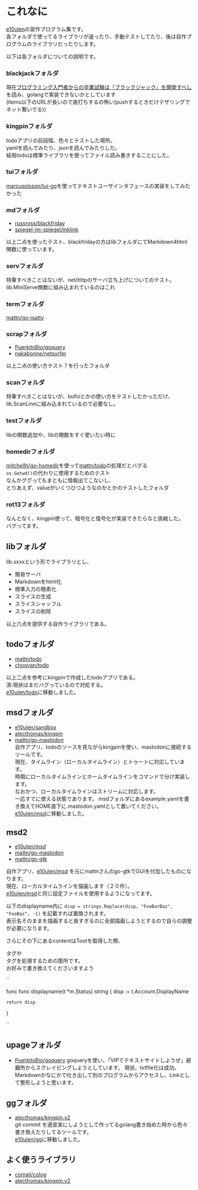 # これなに
[e10ulen][1]の習作プログラム集です。  
各フォルダで使ってるライブラリが違ったり、手動テストしてたり、後は自作プログラムのライブラリだったりします。  

以下は各フォルダについての説明です。  

### blackjackフォルダ
現在[プログラミング入門者からの卒業試験は『ブラックジャック』を開発すべし](https://bit.ly/2HtrQiC)を読み、golangで実装できないかとしています  
(items以下のURLが長いので直打ちするの怖い(pushするときだけテザリングでネット繋いでる))  

### kingpinフォルダ
todoアプリの前段階、色々とテストした場所。  
yamlを読んでみたり、jsonを読んでみたりした。  
結局todoは標準ライブラリを使ってファイル読み書きすることにした。  

### tuiフォルダ
[marcusolsson/tui-go][9]を使ってテキストユーザインタフェースの実装をしてみたかった  

### mdフォルダ
- [russross/blackfriday][7]
- [spiegel-im-spiegel/mklink][8]
  
以上二点を使ったテスト、blackfridayの方はlibフォルダにてMarkdown4html関数に使っています。  
  
### servフォルダ
特筆すべきことはないが、net/httpのサーバ立ち上げについてのテスト。  
lib.MiniServe関数に組み込まれているのはこれ  

### termフォルダ
[mattn/go-isatty][2]

### scrapフォルダ
- [PuerkitoBio/goquery][5]
- [nakabonne/netsurfer][6]
  
以上二点の使い方テスト？を行ったフォルダ  
  
### scanフォルダ
特筆すべきことはないが、bufioとかの使い方をテストしたかっただけ、  
lib.ScanLineに組み込まれているので必要なし。 

### testフォルダ
libの関数追加や、libの関数をすぐ使いたい時に  
  
### homedirフォルダ
[mitchellh/go-homedir][12]を使って[mattn/todo][3]の処理だとバグる  
`` os.Getwd() ``の代わりに使用するためのテスト  
なんかググってもまともに情報出てこないし、  
とりあえず、valueがいくつひつようなのかとかのテストしたフォルダ
  
### rot13フォルダ
なんとなく、kingpin使って、暗号化と復号化が実装できたらなと挑戦した。  
バグってます。  


## libフォルダ
lib.xxxxという形でライブラリとし、  

- 簡易サーバ  
- Markdownをhtml化  
- 標準入力の簡素化  
- スライスの生成  
- スライスシャッフル  
- スライスの削除  

以上六点を提供する自作ライブラリである。  


## todoフォルダ
- [mattn/todo][3]  
- [chooyan/todo][4]  

以上二点を参考にkingpinで作成したtodoアプリである。  
済:現状はまだバグっているので対処する。  
[e10ulen/todo](https://github.com/e10ulen/todo)に移動しました。  
  

## msdフォルダ
- [e10ulen/sandbox](https://github.com/e10ulen/sandbox/)  
- [alecthomas/kingpin][11]  
- [mattn/go-mastodon][13]  
自作アプリ、todoのソースを見ながらkingpinを使い、mastodonに接続するツールです。  
現在、タイムライン（ローカルタイムライン）とトゥートに対応しています。  
時期にローカルタイムラインとホームタイムラインをコマンドで分け実装します。  
なおかつ、ローカルタイムラインはストリームに対応します。  
一応すでに使える状態であります。
msdフォルダにあるexample.yamlを書き換えてHOME直下に.mastodon.yamlとして置いてください。  
[e10ulen/msd](https://github.com/e10ulen/msd)に移動しました。  
  
## msd2
- [e10ulen/msd](https://github.com/e10ulen/msd)
- [mattn/go-mastodon][13]
- [mattn/go-gtk](https://github.com/mattn/go-gtk)

自作アプリ、[e10ulen/msd](https://github.com/e10ulen/msd) を元にmattnさんのgo-gtkでGUIを付加したものになります。  
現在、ローカルタイムラインを描画します（２０件）。  
[e10ulen/msd](https://github.com/msd)と同じ設定ファイルを使用するようになってます。  

以下のdisplayname内に `` disp = strings.Replace(disp, "FooBarBaz", "FooBaz", -1) `` を記載すれば置換されます。  
表示名そのままを描画すると長すぎるのに全部描画しようとするので自らの調整が必要になります。  

さらにその下にあるcontentはTootを取得した際、<p></p>タグや<br />タグを処理するための箇所です。  
お好みで書き換えてくださいますよう  

``

func func displayname(t *m.Status) string {
	disp := t.Account.DisplayName

	return disp
}

``

## upageフォルダ
- [PuerkitoBio/goquery][14]
goqueryを使い、「VIPでテキストサイトしようぜ」避難所からスクレイピングしようとしています。
現状、txtfile化は成功。Markdownかなにかで吐き出して別のプログラムからアクセスし、Linkとして整形しようと思います。

## ggフォルダ
- [alecthomas/kingpin.v2][11]  
git commit を適宣楽にしようとして作ってるgolang書き始めた時から色々書き換えたりしてるツールです。  
[e10ulen/gg](https://github.com/e10ulen/gg)に移動しました。

## よく使うライブラリ
- [comail/colog][10]  
- [alecthomas/kingpin.v2][11]  
  
[1]:https://github.com/e10ulen
[2]:https://github.com/mattn/go-isatty
[3]:https://github.com/mattn/todo
[4]:https://github.com/chooyan/todo
[5]:https://github.com/PuerkitoBio/goquery
[6]:https://github.com/nakabonne/netsurfer
[7]:https://github.com/russross/blackfriday
[8]:https://github.com/spiegel-im-spiegel/mklink
[9]:https://github.com/marcusolsson/tui-go
[10]:https://github.com/comail/colog
[11]:https://gopkg.in/alecthomas/kingpin.v2
[12]:https://github.com/mitchellh/go-homedir
[13]:https://github.com/mattn/go-mastodon
[14]:https://github.com/PuerkitoBio/goquery